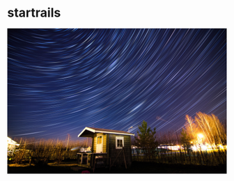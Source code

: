 # startrails
![example image](https://github.com/parviainenjussi/startrails/blob/master/fadeinout.jpg)

